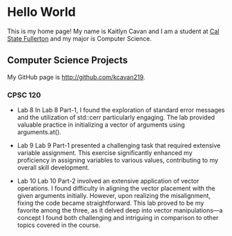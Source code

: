 # Hello World

This is my home page! My name is Kaitlyn Cavan and I am a student at [Cal State Fullerton](http://www.fullerton.edu/) and my major is Computer Science.

## Computer Science Projects

My GitHub page is http://github.com/kcavan219.

### CPSC 120

* Lab 8
In Lab 8 Part-1, I found the exploration of standard error messages and the utilization of std::cerr particularly engaging. The lab provided valuable practice in initializing a vector of arguments using arguments.at().

* Lab 9
Lab 9 Part-1 presented a challenging task that required extensive variable assignment. This exercise significantly enhanced my proficiency in assigning variables to various values, contributing to my overall skill development.

* Lab 10
Lab 10 Part-2 involved an extensive application of vector operations. I found difficulty in aligning the vector placement with the given arguments initially. However, upon realizing the misalignment, fixing the code became straightforward. This lab proved to be my favorite among the three, as it delved deep into vector manipulations—a concept I found both challenging and intriguing in comparison to other topics covered in the course.